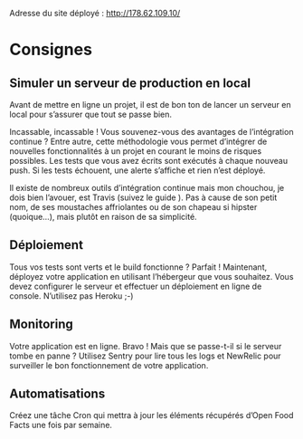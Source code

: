 Adresse du site déployé : http://178.62.109.10/

# Consignes

## Simuler un serveur de production en local

Avant de mettre en ligne un projet, il est de bon ton de lancer un serveur en local pour s’assurer que tout se passe bien.

Incassable, incassable !
Vous souvenez-vous des avantages de l’intégration continue ? Entre autre, cette méthodologie vous permet d’intégrer de nouvelles fonctionnalités à un projet en courant le moins de risques possibles. Les tests que vous avez écrits sont exécutés à chaque nouveau push. Si les tests échouent, une alerte s’affiche et rien n’est déployé.

Il existe de nombreux outils d’intégration continue mais mon chouchou, je dois bien l’avouer, est Travis (suivez le guide ). Pas à cause de son petit nom, de ses moustaches affriolantes ou de son chapeau si hipster (quoique…), mais plutôt en raison de sa simplicité.

## Déploiement

Tous vos tests sont verts et le build fonctionne ? Parfait ! Maintenant, déployez votre application en utilisant l’hébergeur que vous souhaitez. Vous devez configurer le serveur et effectuer un déploiement en ligne de console. N’utilisez pas Heroku ;-)

## Monitoring

Votre application est en ligne. Bravo ! Mais que se passe-t-il si le serveur tombe en panne ? Utilisez Sentry pour lire tous les logs et NewRelic pour surveiller le bon fonctionnement de votre application.

## Automatisations

Créez une tâche Cron qui mettra à jour les éléments récupérés d’Open Food Facts une fois par semaine.


